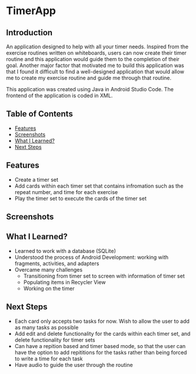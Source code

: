 # TimerApp

## Introduction
An application designed to help with all your timer needs. Inspired from the exercise routines written on whiteboards, users can now create their timer routine and this application would guide them to the completion of their goal. Another major factor that motivated me to build this application was that I found it difficult to find a well-designed application that would allow me to create my exercise routine and guide me through that routine. 

This application was created using Java in Android Studio Code. The frontend of the application is coded in XML.

## Table of Contents
- [Features](https://github.com/Akhil-Kokkula/TimerApp/blob/main/README.md#features)
- [Screenshots](https://github.com/Akhil-Kokkula/TimerApp/blob/main/README.md#screenshots)
- [What I Learned?](https://github.com/Akhil-Kokkula/TimerApp/blob/main/README.md#what-i-learned)
- [Next Steps](https://github.com/Akhil-Kokkula/TimerApp/blob/main/README.md#next-steps)

## Features
- Create a timer set
- Add cards within each timer set that contains infromation such as the repeat number, and time for each exercise
- Play the timer set to execute the cards of the timer set 

## Screenshots



## What I Learned?
- Learned to work with a database (SQLite)
- Understood the process of Android Development: working with fragments, activities, and adapters
- Overcame many challenges
  - Transitioning from timer set to screen with information of timer set
  - Populating items in Recycler View
  - Working on the timer  

## Next Steps
- Each card only accepts two tasks for now. Wish to allow the user to add as many tasks as possible
- Add edit and delete functionality for the cards within each timer set, and delete functionality for timer sets
- Can have a repition based and timer based mode, so that the user can have the option to add repititions for the tasks rather than being forced to write a time for each task
- Have audio to guide the user through the routine





